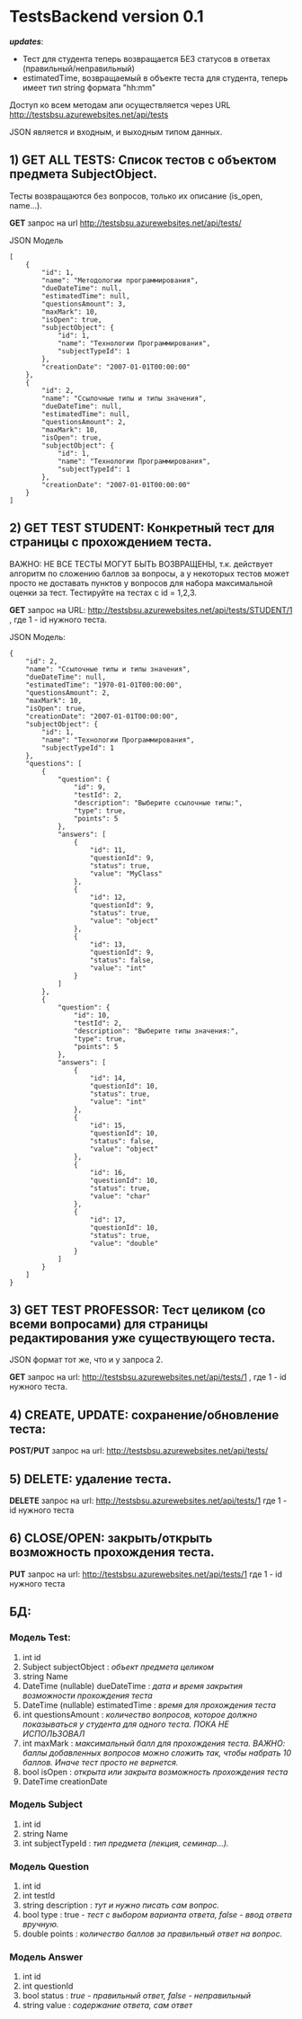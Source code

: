 # TestsBackend version 0.1

***updates***:
- Тест для студента теперь возвращается БЕЗ статусов в ответах (правильный/неправильный)
- estimatedTime, возвращаемый в объекте теста для студента, теперь имеет тип string формата "hh:mm"

Доступ ко всем методам апи осуществляется через URL http://testsbsu.azurewebsites.net/api/tests

JSON является и входным, и выходным типом данных.

## 1) GET ALL TESTS: Список тестов с объектом предмета SubjectObject.

Тесты возвращаются без вопросов, только их описание (is_open, name...).

**GET** запрос на url 
http://testsbsu.azurewebsites.net/api/tests/

JSON Модель
```
[
    {
        "id": 1,
        "name": "Методологии программирования",
        "dueDateTime": null,
        "estimatedTime": null,
        "questionsAmount": 3,
        "maxMark": 10,
        "isOpen": true,
        "subjectObject": {
            "id": 1,
            "name": "Технологии Программирования",
            "subjectTypeId": 1
        },
        "creationDate": "2007-01-01T00:00:00"
    },
    {
        "id": 2,
        "name": "Ссылочные типы и типы значения",
        "dueDateTime": null,
        "estimatedTime": null,
        "questionsAmount": 2,
        "maxMark": 10,
        "isOpen": true,
        "subjectObject": {
            "id": 1,
            "name": "Технологии Программирования",
            "subjectTypeId": 1
        },
        "creationDate": "2007-01-01T00:00:00"
    }
]
```


## 2) GET TEST STUDENT: Конкретный тест для страницы с прохождением теста.

ВАЖНО: НЕ ВСЕ ТЕСТЫ МОГУТ БЫТЬ ВОЗВРАЩЕНЫ, т.к. действует алгоритм по сложению баллов за вопросы, а у некоторых тестов может просто не доставать пунктов у вопросов для набора максимальной оценки за тест. Тестируйте на тестах с id = 1,2,3.

**GET** запрос на URL: 
http://testsbsu.azurewebsites.net/api/tests/STUDENT/1 ,
где 1 - id нужного теста.

JSON Модель:
```
{
    "id": 2,
    "name": "Ссылочные типы и типы значения",
    "dueDateTime": null,
    "estimatedTime": "1970-01-01T00:00:00",
    "questionsAmount": 2,
    "maxMark": 10,
    "isOpen": true,
    "creationDate": "2007-01-01T00:00:00",
    "subjectObject": {
        "id": 1,
        "name": "Технологии Программирования",
        "subjectTypeId": 1
    },
    "questions": [
        {
            "question": {
                "id": 9,
                "testId": 2,
                "description": "Выберите ссылочные типы:",
                "type": true,
                "points": 5
            },
            "answers": [
                {
                    "id": 11,
                    "questionId": 9,
                    "status": true,
                    "value": "MyClass"
                },
                {
                    "id": 12,
                    "questionId": 9,
                    "status": true,
                    "value": "object"
                },
                {
                    "id": 13,
                    "questionId": 9,
                    "status": false,
                    "value": "int"
                }
            ]
        },
        {
            "question": {
                "id": 10,
                "testId": 2,
                "description": "Выберите типы значения:",
                "type": true,
                "points": 5
            },
            "answers": [
                {
                    "id": 14,
                    "questionId": 10,
                    "status": true,
                    "value": "int"
                },
                {
                    "id": 15,
                    "questionId": 10,
                    "status": false,
                    "value": "object"
                },
                {
                    "id": 16,
                    "questionId": 10,
                    "status": true,
                    "value": "char"
                },
                {
                    "id": 17,
                    "questionId": 10,
                    "status": true,
                    "value": "double"
                }
            ]
        }
    ]
}
```

## 3) GET TEST PROFESSOR: Тест целиком (со всеми вопросами) для страницы редактирования уже существующего теста. 

JSON формат тот же, что и у запроса 2.

**GET** запрос на url: 
http://testsbsu.azurewebsites.net/api/tests/1 ,
где 1 - id нужного теста.

## 4) CREATE, UPDATE: сохранение/обновление теста:

**POST/PUT** запрос на url: 
http://testsbsu.azurewebsites.net/api/tests/

## 5) DELETE: удаление теста.

**DELETE** запрос на url: 
http://testsbsu.azurewebsites.net/api/tests/1
где 1 - id нужного теста

## 6) CLOSE/OPEN: закрыть/открыть возможность прохождения теста.

**PUT** запрос на url: 
http://testsbsu.azurewebsites.net/api/tests/1
где 1 - id нужного теста

## БД:

### Модель Test:
1) int id
2) Subject subjectObject : *объект предмета целиком*
3) string Name
4) DateTime (nullable) dueDateTime : *дата и время закрытия возможности прохождения теста*
5) DateTime (nullable) estimatedTime : *время для прохождения теста*
6) int questionsAmount : *количество вопросов, которое должно показываться у студента для одного теста. ПОКА НЕ ИСПОЛЬЗОВАЛ*
7) int maxMark : *максимальный балл для прохождения теста. ВАЖНО: баллы добавленных вопросов можно сложить так, чтобы набрать 10 баллов. Иначе тест просто не вернется.*
8) bool isOpen : *открыта или закрыта возможность прохождения теста*
9) DateTime creationDate

### Модель Subject
1) int id
2) string Name
3) int subjectTypeId : *тип предмета (лекция, семинар...).*

### Модель Question
1) int id
2) int testId
3) string description : *тут и нужно писать сам вопрос.*
4) bool type : true - *тест с выбором варианта ответа, false - ввод ответа вручную.*
5) double points : *количество баллов за правильный ответ на вопрос.*

### Модель Answer
1) int id
2) int questionId
3) bool status : *true - правильный ответ, false - неправильный*
4) string value : *содержание ответа, сам ответ*
